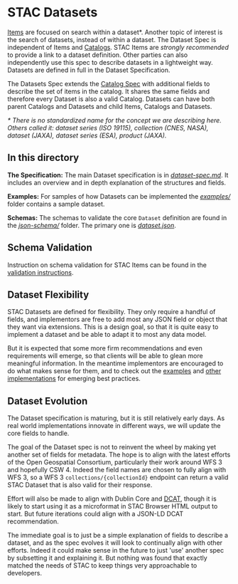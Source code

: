 # STAC Datasets

[Items](https://github.com/radiantearth/stac-spec/item-spec/) are focused on search within a dataset*. Another topic of interest is the search of datasets, instead of within a dataset. The Dataset Spec is independent of Items and [Catalogs](../catalog-spec/). STAC Items are *strongly recommended* to provide a link to a dataset definition. Other parties can also independently use this spec to describe datasets in a lightweight way. Datasets are defined in full in the 
Dataset Specification.

The Datasets Spec extends the [Catalog Spec](../catalog-spec/) with additional fields to describe the set of items in the catalog. It shares the same fields and therefore every Dataset is also a valid Catalog. Datasets can have both parent Catalogs and Datasets and child Items, Catalogs and Datasets. 

*\* There is no standardized name for the concept we are describing here. Others called it: dataset series (ISO 19115), collection (CNES, NASA), dataset (JAXA), dataset series (ESA), product (JAXA).*

## In this directory

**The Specification:** The main Dataset specification is in *[dataset-spec.md](dataset-spec.md)*. It includes an overview and in depth explanation of the 
structures and fields.

**Examples:** For samples of how Datasets can be implemented the *[examples/](examples/)* folder contains a sample dataset. 

**Schemas:** The schemas to validate the core `Dataset` definition are found in the 
*[json-schema/](json-schema/)* folder. The primary one is *[dataset.json](json-schema/dataset.json)*.


## Schema Validation

Instruction on schema validation for STAC Items can be found in the [validation instructions](validation/README.md).

## Dataset Flexibility

STAC Datasets are defined for flexibility. They only require a handful of fields, and
implementors are free to add most any JSON field or object that they want via extensions. This is a design goal, so
that it is quite easy to implement a dataset and be able to adapt it to most any data model.

But it is expected that some more firm recommendations and even requirements will emerge, so that clients will be able to glean
more meaningful information. In the meantime implementors are encouraged to do what makes sense for
them, and to check out the [examples](examples/) and [other implementations](../implementations.md) for emerging best practices.

## Dataset Evolution 

The Dataset specification is maturing, but it is still relatively early days. As real world
implementations innovate in different ways, we will update the core fields to handle.

The goal of the Dataset spec is not to reinvent the wheel by making yet another set of fields for metadata. The hope is to 
align with the latest efforts of the Open Geospatial Consortium, particularly their work around WFS 3 and hopefully CSW 4. 
Indeed the field names are chosen to fully align with WFS 3, so a WFS 3 `collections/{collectionId}` endpoint can return
a valid STAC Dataset that is also valid for their response.

Effort will also be made to align with Dublin Core and [DCAT](https://www.w3.org/TR/vocab-dcat/), though it is likely to
start using it as a microformat in STAC Browser HTML output to start. But future iterations could align with a JSON-LD DCAT
recommendation.

The immediate goal is to just be a simple explanation of fields to describe a dataset, and as the spec evolves it will look to
continually align with other efforts. Indeed it could make sense in the future to just 'use' another spec by subsetting it 
and explaining it. But nothing was found that exactly matched the needs of STAC to keep things very approachable to developers.
